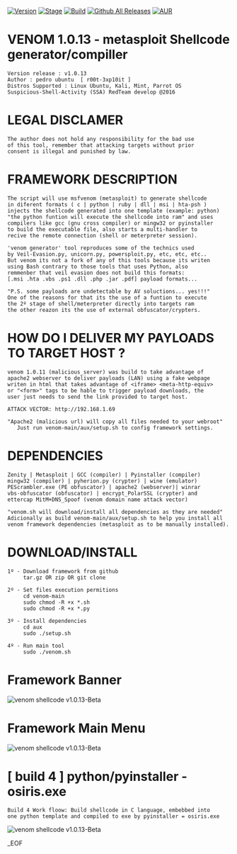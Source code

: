 [![Version](https://img.shields.io/badge/VENOM-1.0.13-brightgreen.svg?maxAge=259200)]()
[![Stage](https://img.shields.io/badge/Release-Developing-orange.svg)]()
[![Build](https://img.shields.io/badge/Supported_OS-linux-orange.svg)]()
[![Github All Releases](https://img.shields.io/github/downloads/atom/atom/total.svg)]()
[![AUR](https://img.shields.io/aur/license/yaourt.svg)]()

# VENOM 1.0.13 - metasploit Shellcode generator/compiller
    Version release : v1.0.13
    Author : pedro ubuntu  [ r00t-3xp10it ]
    Distros Supported : Linux Ubuntu, Kali, Mint, Parrot OS
    Suspicious-Shell-Activity (SSA) RedTeam develop @2016


# LEGAL DISCLAMER
    The author does not hold any responsibility for the bad use
    of this tool, remember that attacking targets without prior
    consent is illegal and punished by law.



# FRAMEWORK DESCRIPTION
    The script will use msfvenom (metasploit) to generate shellcode
    in diferent formats ( c | python | ruby | dll | msi | hta-psh )
    injects the shellcode generated into one template (example: python)
    "the python funtion will execute the shellcode into ram" and uses
    compilers like gcc (gnu cross compiler) or mingw32 or pyinstaller
    to build the executable file, also starts a multi-handler to
    recive the remote connection (shell or meterpreter session).

    'venom generator' tool reproduces some of the technics used
    by Veil-Evasion.py, unicorn.py, powersploit.py, etc, etc, etc..
    But venom its not a fork of any of this tools because its writen
    using Bash contrary to those tools that uses Python, also
    remmenber that veil evasion does not build this formats:
    [.msi .hta .vbs .ps1 .dll .php .jar .pdf] payload formats...

    "P.S. some payloads are undetectable by AV soluctions... yes!!!"
    One of the reasons for that its the use of a funtion to execute
    the 2º stage of shell/meterpreter directly into targets ram
    the other reazon its the use of external obfuscator/crypters.


# HOW DO I DELIVER MY PAYLOADS TO TARGET HOST ?
    venom 1.0.11 (malicious_server) was build to take advantage of
    apache2 webserver to deliver payloads (LAN) using a fake webpage
    writen in html that takes advantage of <iframe> <meta-http-equiv>
    or "<form>" tags to be hable to trigger payload downloads, the
    user just needs to send the link provided to target host.

    ATTACK VECTOR: http://192.168.1.69

    "Apache2 (malicious url) will copy all files needed to your webroot"
       Just run venom-main/aux/setup.sh to config framework settings.



# DEPENDENCIES
    Zenity | Metasploit | GCC (compiler) | Pyinstaller (compiler)
    mingw32 (compiler) | pyherion.py (crypter) | wine (emulator)
    PEScrambler.exe (PE obfuscator) | apache2 (webserver)| winrar
    vbs-obfuscator (obfuscator) | encrypt_PolarSSL (crypter) and
    ettercap MitM+DNS_Spoof (venom domain name attack vector)

    "venom.sh will download/install all dependencies as they are needed"
    Adicionally as build venom-main/aux/setup.sh to help you install all
    venom framework dependencies (metasploit as to be manually installed). 


# DOWNLOAD/INSTALL
    1º - Download framework from github
         tar.gz OR zip OR git clone

    2º - Set files execution permitions
         cd venom-main
         sudo chmod -R +x *.sh
         sudo chmod -R +x *.py

    3º - Install dependencies
         cd aux
         sudo ./setup.sh

    4º - Run main tool
         sudo ./venom.sh

# Framework Banner
![venom shellcode v1.0.13-Beta](https://dl.dropboxusercontent.com/u/21426454/git-hub-venom-banner1.png)
# Framework Main Menu
![venom shellcode v1.0.13-Beta](https://dl.dropboxusercontent.com/u/21426454/git-hub-venom-banner2.png)
# [ build 4 ] python/pyinstaller - osiris.exe
    Build 4 Work floow: Build shellcode in C language, embebbed into
    one python template and compiled to exe by pyinstaller = osiris.exe
![venom shellcode v1.0.13-Beta](https://dl.dropboxusercontent.com/u/21426454/venom-banner3.png)

_EOF
